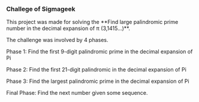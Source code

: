 <h3>Challege of Sigmageek</h3>

<p>This project was made for solving the **Find large palindromic prime number in the decimal expansion of π (3,1415…)**.</p>
<p>The challenge was involved by 4 phases.</p> 
<p>Phase 1: Find the first 9-digit palindromic prime in the decimal expansion of Pi</p>
<p>Phase 2: Find the first 21-digit palindromic in the decimal expansion of Pi</p>
<p>Phase 3: Find the largest palindromic prime in the decimal expansion of Pi</p>
<p>Final Phase: Find the next number given some sequence.</p>
